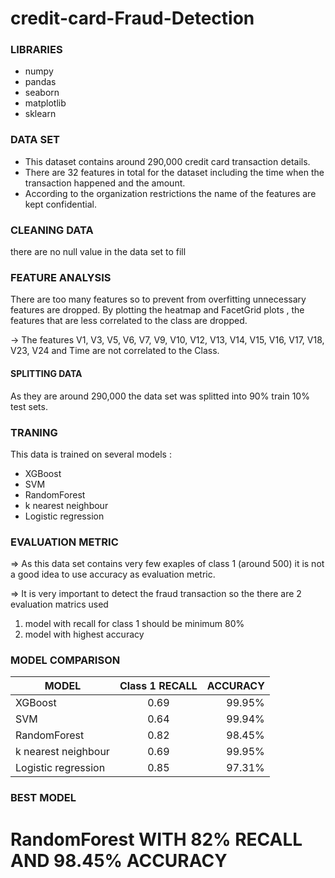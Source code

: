 # credit-card-Fraud-Detection
### LIBRARIES
* numpy
* pandas
* seaborn
* matplotlib
* sklearn

### DATA SET
* This dataset contains around 290,000 credit card transaction details.
* There are 32 features in total for the dataset including the time when the transaction happened and the amount.
* According to the organization restrictions the name of the features are kept confidential.

### CLEANING DATA
there are no null value in the data set to fill

### FEATURE ANALYSIS
There are too many features so to prevent from overfitting unnecessary features are dropped. By plotting the heatmap and FacetGrid plots , the features that are less correlated to the class are dropped.

-> The features V1, V3, V5, V6, V7, V9, V10, V12, V13, V14, V15, V16, V17, V18, V23, V24 and Time are not correlated to the Class.

#### SPLITTING DATA
As they are around 290,000 the data set was splitted into 90% train 10% test sets.

### TRANING
This data is trained on several models :  
* XGBoost
* SVM
* RandomForest
* k nearest neighbour 
* Logistic regression

### EVALUATION METRIC 
=> As this data set contains very few exaples of class 1 (around 500) it is not a good idea to use accuracy as evaluation metric.

=> It is very important to detect the fraud transaction so the there are 2 evaluation matrics used 
1) model with recall for class 1 should be minimum 80%
2) model with highest accuracy

### MODEL COMPARISON

| MODEL        | Class 1 RECALL | ACCURACY |
| -------------|:--------------:| --------:|
| XGBoost      | 0.69           |  99.95%  |
| SVM          | 0.64           |  99.94%  |
| RandomForest | 0.82           | 98.45%   |
| k nearest neighbour |  0.69   | 99.95%   |
| Logistic regression |  0.85   |  97.31%  |

### BEST MODEL 

# RandomForest WITH 82% RECALL AND 98.45% ACCURACY
